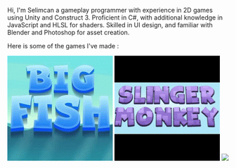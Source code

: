 Hi, I'm Selimcan a gameplay programmer with experience in 2D games using Unity and Construct 3. Proficient in C#, with additional knowledge in JavaScript and HLSL for shaders. Skilled in UI design, and familiar with Blender and Photoshop for asset creation.

Here is some of the games I've made :

![](squaregif.gif)
![](slingermonkey.gif)
![](giftdeck.gif)


